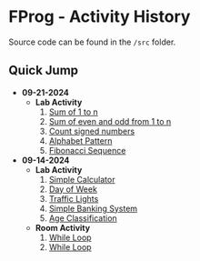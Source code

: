 # FProg - Activity History

Source code can be found in the `/src` folder.

## Quick Jump
- **09-21-2024**
  - **Lab Activity**
    1. [Sum of 1 to n](/src/09-21-2024/lab_activity_1.c)
    2. [Sum of even and odd from 1 to n](/src/09-21-2024/lab_activity_2.c)
    3. [Count signed numbers](/src/09-21-2024/lab_activity_3.c)
    4. [Alphabet Pattern](/src/09-21-2024/lab_activity_4.c)
    5. [Fibonacci Sequence](/src/09-21-2024/lab_activity_5.c)
- **09-14-2024**
  - **Lab Activity**
    1. [Simple Calculator](/src/09-14-2024/lab_activity_1.c)
    2. [Day of Week](/src/09-14-2024/lab_activity_2.c)
    3. [Traffic Lights](/src/09-14-2024/lab_activity_3.c)
    4. [Simple Banking System](/src/09-14-2024/lab_activity_4.c)
    5. [Age Classification](/src/09-14-2024/lab_activity_5.c)
  - **Room Activity**
    1. [While Loop](/src/09-14-2024/room_activity_1.c)
    2. [While Loop](/src/09-14-2024/room_activity_2.c)
